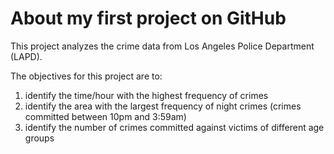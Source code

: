 # About my first project on GitHub

This project analyzes the crime data from Los Angeles Police Department (LAPD). 

The objectives for this project are to:
  1. identify the time/hour with the highest frequency of crimes
  2. identify the area with the largest frequency of night crimes (crimes committed between 10pm and 3:59am)
  3. identify the number of crimes committed against victims of different age groups
